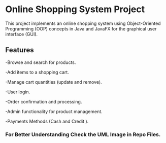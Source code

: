 # Online Shopping System Project
This project implements an online shopping system using Object-Oriented Programming (OOP) concepts in Java and JavaFX for the graphical user interface (GUI).
## Features
-Browse and search for products.  

-Add items to a shopping cart.  

-Manage cart quantities (update and remove).  

-User login.  

-Order confirmation and processing.  

-Admin functionality for product management.  

-Payments Methods (Cash and Credit ).
### For Better Understanding Check the UML Image in Repo Files.
